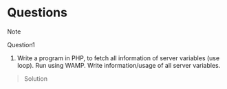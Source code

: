 # Questions

> [!NOTE]
> Question1
> 1. Write a program in PHP, to fetch all information of server variables (use loop). Run using WAMP. Write information/usage of all server variables.

> Solution


